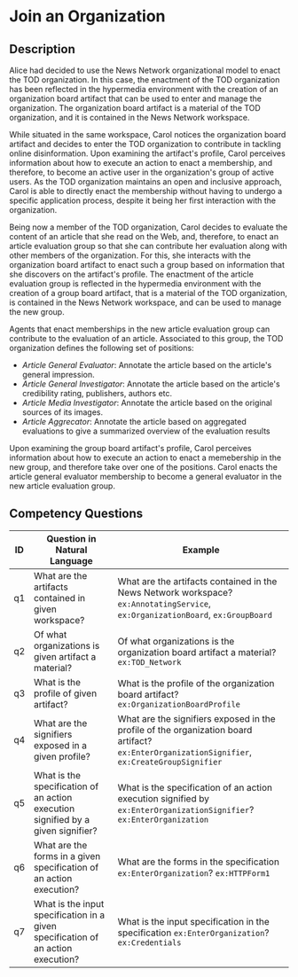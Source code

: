 # Join an Organization

## Description
Alice had decided to use the News Network organizational model to enact the TOD organization. In this case, the enactment of the TOD organization has been reflected in the hypermedia environment with the creation of an organization board artifact that can be used to enter and manage the organization. The organization board artifact is a material of the TOD organization, and it is contained in the News Network workspace. 

While situated in the same workspace, Carol notices the organization board artifact and decides to enter the TOD organization to contribute in tackling online disinformation. Upon examining the artifact's profile, Carol perceives information about how to execute an action to enact a membership, and therefore, to become an active user in the organization's group of active users. As the TOD organization maintains an open and inclusive approach, Carol is able to directly enact the membership without having to undergo a specific application process, despite it being her first interaction with the organization.

Being now a member of the TOD organization, Carol decides to evaluate the content of an article that she read on the Web, and, therefore, to enact an article evaluation group so that she can contribute her evaluation along with other members of the organization. For this, she interacts with the organization board artifact to enact such a group based on information that she discovers on the artifact's profile. The enactment of the article evaluation group is reflected in the hypermedia environment with the creation of a group board artifact, that is a material of the TOD organization, is contained in the News Network workspace, and can be used to manage the new group.

Agents that enact memberships in the new article evaluation group can contribute to the evaluation of an article. Associated to this group, the TOD organization defines the following set of positions:
+ _Article General Evaluator_: Annotate the article based on the article's general impression.
+ _Article General Investigator_: Annotate the article based on the article's credibility rating, publishers, authors etc.
+ _Article Media Investigator_: Annotate the article based on the original sources of its images.
+ _Article Aggrecator_: Annotate the article based on aggregated evaluations to give a summarized overview of the evaluation results

Upon examining the group board artifact's profile, Carol perceives information about how to execute an action to enact a memebership in the new group, and therefore take over one of the positions. Carol enacts the article general evaluator membership to become a general evaluator in the new article evaluation group. 

## Competency Questions

| ID | Question in Natural Language | Example |
|----|------------------------------|---------|
| q1 | What are the artifacts contained in given workspace?  | What are the artifacts contained in the News Network workspace? `ex:AnnotatingService`, `ex:OrganizationBoard`, `ex:GroupBoard` |
| q2 | Of what organizations is given artifact a material? | Of what organizations is the organization board artifact a material? `ex:TOD_Network`            |
| q3 | What is the profile of given artifact? | What is the profile of the organization board artifact? `ex:OrganizationBoardProfile`            |
| q4 | What are the signifiers exposed in a given profile? | What are the signifiers exposed in the profile of the organization board artifact? `ex:EnterOrganizationSignifier`, `ex:CreateGroupSignifier` |
| q5 | What is the specification of an action execution signified by a given signifier? |  What is the specification of an action execution signified by `ex:EnterOrganizationSignifier`?  `ex:EnterOrganization`              |
| q6 | What are the forms in a given specification of an action execution?  |  What are the forms in the specification `ex:EnterOrganization`? `ex:HTTPForm1`         |
| q7 | What is the input specification in a given specification of an action execution?  | What is the input specification in the specification `ex:EnterOrganization`?  `ex:Credentials`  |
